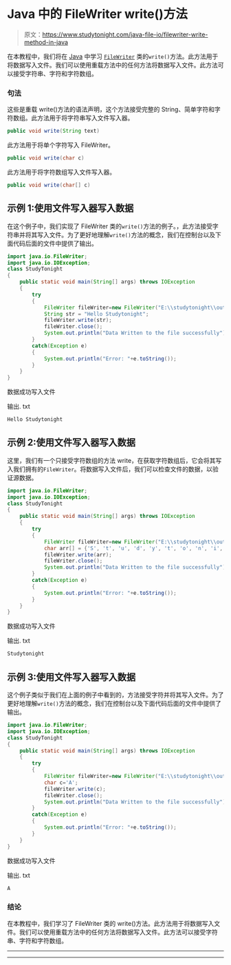 # Java 中的 FileWriter write()方法

> 原文：<https://www.studytonight.com/java-file-io/filewriter-write-method-in-java>

在本教程中，我们将在 [Java](https://www.studytonight.com/java/) 中学习 [`FileWriter`](https://www.studytonight.com/tutorials/?subject=java-file-io&url=java-filewriter-class) 类的`write()`方法。此方法用于将数据写入文件。我们可以使用重载方法中的任何方法将数据写入文件。此方法可以接受字符串、字符和字符数组。

### 句法

这些是重载 write()方法的语法声明，这个方法接受完整的 String、简单字符和字符数组。此方法用于将字符串写入文件写入器。

```java
public void write(String text)
```

此方法用于将单个字符写入 FileWriter。

```java
public void write(char c)
```

此方法用于将字符数组写入文件写入器。

```java
public void write(char[] c)
```

## 示例 1:使用文件写入器写入数据

在这个例子中，我们实现了 FileWriter 类的`write()`方法的例子。，此方法接受字符串并将其写入文件。为了更好地理解`write()`方法的概念，我们在控制台以及下面代码后面的文件中提供了输出。

```java
import java.io.FileWriter;
import java.io.IOException;
class StudyTonight
{
	public static void main(String[] args) throws IOException 
	{ 
		try
		{    
			FileWriter fileWriter=new FileWriter("E:\\studytonight\\output.txt");    
			String str = "Hello Studytonight";
			fileWriter.write(str);    
			fileWriter.close();    
			System.out.println("Data Written to the file successfully");
		}
		catch(Exception e)
		{
			System.out.println("Error: "+e.toString());
		}    
	} 
}
```

数据成功写入文件

输出. txt

```java
Hello Studytonight
```

## 示例 2:使用文件写入器写入数据

这里，我们有一个只接受字符数组的方法 write，在获取字符数组后，它会将其写入我们拥有的`FileWriter`。将数据写入文件后，我们可以检查文件的数据，以验证源数据。

```java
import java.io.FileWriter;
import java.io.IOException;
class StudyTonight
{
	public static void main(String[] args) throws IOException 
	{ 
		try
		{    
			FileWriter fileWriter=new FileWriter("E:\\studytonight\\output.txt");    
			char arr[] = {'S', 't', 'u', 'd', 'y', 't', 'o', 'n', 'i', 'g', 'h', 't'};
			fileWriter.write(arr);    
			fileWriter.close();    
			System.out.println("Data Written to the file successfully");
		}
		catch(Exception e)
		{
			System.out.println("Error: "+e.toString());
		}    
	} 
}
```

数据成功写入文件

输出. txt

```java
Studytonight
```

## 示例 3:使用文件写入器写入数据

这个例子类似于我们在上面的例子中看到的，方法接受字符并将其写入文件。为了更好地理解`write()`方法的概念，我们在控制台以及下面代码后面的文件中提供了输出。

```java
import java.io.FileWriter;
import java.io.IOException;
class StudyTonight
{
	public static void main(String[] args) throws IOException 
	{ 
		try
		{    
			FileWriter fileWriter=new FileWriter("E:\\studytonight\\output.txt");    
			char c='A';
			fileWriter.write(c);    
			fileWriter.close();    
			System.out.println("Data Written to the file successfully");
		}
		catch(Exception e)
		{
			System.out.println("Error: "+e.toString());
		}    
	} 
}
```

数据成功写入文件

输出. txt

```java
A
```

### 结论

在本教程中，我们学习了 FileWriter 类的 write()方法。此方法用于将数据写入文件。我们可以使用重载方法中的任何方法将数据写入文件。此方法可以接受字符串、字符和字符数组。

* * *

* * *